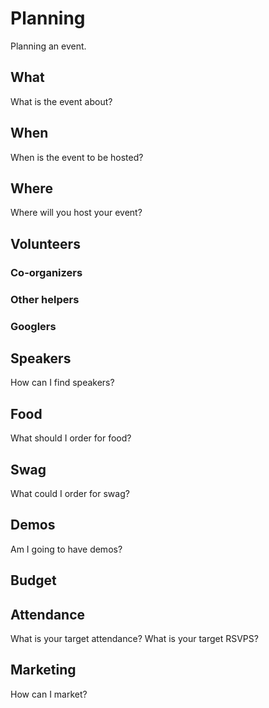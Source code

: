 # Planning
Planning an event. 

## What
What is the event about? 

## When
When is the event to be hosted? 

## Where
Where will you host your event?

## Volunteers

### Co-organizers

### Other helpers

### Googlers

## Speakers
How can I find speakers?

## Food
What should I order for food? 

## Swag
What could I order for swag? 

## Demos
Am I going to have demos?

## Budget

## Attendance 
What is your target attendance? 
What is your target RSVPS?

## Marketing
How can I market? 